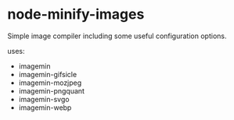 # node-minify-images
Simple image compiler including some useful configuration options. 

uses:
 - imagemin
 - imagemin-gifsicle
 - imagemin-mozjpeg
 - imagemin-pngquant
 - imagemin-svgo
 - imagemin-webp
